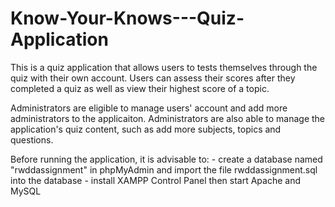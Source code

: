 # Know-Your-Knows---Quiz-Application

This is a quiz application that allows users to tests themselves through the quiz with their own account. 
Users can assess their scores after they completed a quiz as well as view their highest score of a topic. 

Administrators are eligible to manage users' account and add more administrators to the applicaiton. 
Administrators are also able to manage the application's quiz content, such as add more subjects, topics and questions.

Before running the application, it is advisable  to:
      - create a database named "rwddassignment" in phpMyAdmin and import the file rwddassignment.sql into the database 
      - install XAMPP Control Panel then start Apache and MySQL
